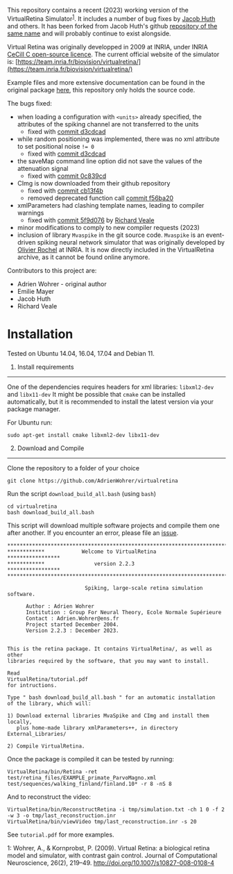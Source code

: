 This repository contains a recent (2023) working version of the VirtualRetina Simulator<sup>[1](#1)</sup>. It includes a number of bug fixes by [Jacob Huth](https://github.com/jahuth) and others. It has been forked from Jacob Huth's github [repository of the same name](https://github.com/jahuth/virtualretina) and will probably continue to exist alongside.


Virtual Retina was originally developped in 2009 at INRIA,  under INRIA [CeCill C open-source licence](http://www.cecill.info/licences/Licence_CeCILL-C_V1-en.html). The current official website of the simulator is: [https://team.inria.fr/biovision/virtualretina/](https://team.inria.fr/biovision/virtualretina/)

Example files and more extensive documentation can be found in the original package [here](https://team.inria.fr/biovision/virtualretina/), this repository only holds the source code.

The bugs fixed:

 - when loading a configuration with `<units>` already specified, the attributes of the spiking channel are not transferred to the units
 	+ fixed with [commit d3cdcad](https://github.com/jahuth/virtualretina/commit/d3cdcad73330fbb69dea87ebce37478830f4f83e)
 - while random positioning was implemented, there was no xml attribute to set positional noise `!= 0`
 	+ fixed with [commit d3cdcad](https://github.com/jahuth/virtualretina/commit/d3cdcad73330fbb69dea87ebce37478830f4f83e)
 - the saveMap command line option did not save the values of the attenuation signal
 	+ fixed with [commit 0c839cd](https://github.com/jahuth/virtualretina/commit/0c839cda66681529899efff16a3e4d2e3ebc0cec)
 - CImg is now downloaded from their github repository
 	+ fixed with [commit cb13f4b](https://github.com/jahuth/virtualretina/commit/cb13f4b8c7a93bc3d7a6d686b284b8ea3eb35391)
 	+ removed deprecated function call [commit f56ba20](https://github.com/jahuth/virtualretina/commit/f56ba203c1d7fe768cc27ed39aabb0610f07aa3d)
 - xmlParameters had clashing template names, leading to compiler warnings
	+ fixed with [commit 5f9d076](https://github.com/jahuth/virtualretina/commit/5f9d0763e224276ccb53ec80583102594419025e) by [Richard Veale](https://github.com/flyingfalling)
 - minor modifications to comply to new compiler requests (2023)
 - inclusion of library `Mvaspike` in the git source code. `Mvaspike` is an event-driven spiking neural network simulator that was originally developed by [Olivier Rochel](https://sed-nge.inria.fr/team/olivierr/) at INRIA. It is now directly included in the VirtualRetina archive, as it cannot be found online anymore.
 
Contributors to this project are:

 * Adrien Wohrer - original author
 * Emilie Mayer
 * Jacob Huth
 * Richard Veale


Installation
============

Tested on Ubuntu 14.04, 16.04, 17.04 and Debian 11.

 1. Install requirements
---------------------------

One of the dependencies requires headers for xml libraries: `libxml2-dev` and `libx11-dev`
It might be possible that `cmake` can be installed automatically, but it is recommended to
install the latest version via your package manager.

For Ubuntu run:

```
sudo apt-get install cmake libxml2-dev libx11-dev
```


 2. Download and Compile
---------------------------

Clone the repository to a folder of your choice
```
git clone https://github.com/AdrienWohrer/virtualretina
```

Run the script `download_build_all.bash` (using `bash`)
```
cd virtualretina
bash download_build_all.bash
```

This script will download multiple software projects and compile them one after another.
If you encounter an error, please file an [issue](https://github.com/AdrienWohrer/virtualretina/issues).



```
*************************************************************************
************            Welcome to VirtualRetina        *****************
************                version 2.2.3               *****************
*************************************************************************

                         Spiking, large-scale retina simulation software.

      Author : Adrien Wohrer
      Institution : Group For Neural Theory, Ecole Normale Supérieure
      Contact : Adrien.Wohrer@ens.fr
      Project started December 2004. 
      Version 2.2.3 : December 2023.


This is the retina package. It contains VirtualRetina/, as well as other
libraries required by the software, that you may want to install.

Read
VirtualRetina/tutorial.pdf
for intructions.

Type " bash download_build_all.bash " for an automatic installation
of the library, which will:

1) Download external libraries MvaSpike and CImg and install them locally,
   plus home-made library xmlParameters++, in directory External_Libraries/

2) Compile VirtualRetina.
```

Once the package is compiled it can be tested by running:

```
VirtualRetina/bin/Retina -ret test/retina_files/EXAMPLE_primate_ParvoMagno.xml test/sequences/walking_finland/finland.10* -r 8 -nS 8
```

And to reconstruct the video:

```
VirtualRetina/bin/ReconstructRetina -i tmp/simulation.txt -ch 1 0 -f 2 -w 3 -o tmp/last_reconstruction.inr
VirtualRetina/bin/viewVideo tmp/last_reconstruction.inr -s 20
```

See `tutorial.pdf` for more examples.


<a name="1">1</a>: Wohrer, A., & Kornprobst, P. (2009). Virtual Retina: a biological retina model and simulator, with contrast gain control. Journal of Computational Neuroscience, 26(2), 219–49. http://doi.org/10.1007/s10827-008-0108-4
